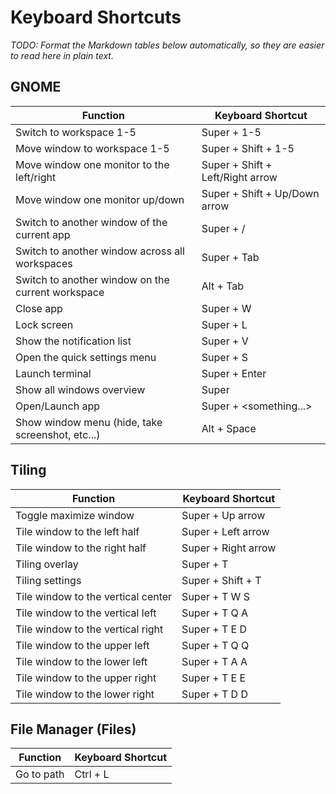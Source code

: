 # Keyboard Shortcuts

_TODO: Format the Markdown tables below automatically, so they are easier to read here in plain text._

## GNOME

| Function | Keyboard Shortcut |
|----------|-------------------|
| Switch to workspace 1-5 | Super + 1-5 |
| Move window to workspace 1-5 | Super + Shift + 1-5 |
| Move window one monitor to the left/right | Super + Shift + Left/Right arrow |
| Move window one monitor up/down | Super + Shift + Up/Down arrow |
| Switch to another window of the current app | Super + / |
| Switch to another window across all workspaces | Super + Tab |
| Switch to another window on the current workspace | Alt + Tab |
| Close app | Super + W |
| Lock screen | Super + L |
| Show the notification list | Super + V |
| Open the quick settings menu | Super + S |
| Launch terminal | Super + Enter |
| Show all windows overview | Super |
| Open/Launch app | Super + <something...> |
| Show window menu (hide, take screenshot, etc...) | Alt + Space |

## Tiling

| Function                            | Keyboard Shortcut   |
|-------------------------------------|---------------------|
| Toggle maximize window              | Super + Up arrow    |
| Tile window to the left half        | Super + Left arrow  |
| Tile window to the right half       | Super + Right arrow |
| Tiling overlay                      | Super + T           |
| Tiling settings | Super + Shift + T |
| Tile window to the vertical center | Super + T W S |
| Tile window to the vertical left | Super + T Q A |
| Tile window to the vertical right | Super + T E D |
| Tile window to the upper left | Super + T Q Q |
| Tile window to the lower left | Super + T A A |
| Tile window to the upper right | Super + T E E |
| Tile window to the lower right | Super + T D D |

## File Manager (Files)

| Function   | Keyboard Shortcut |
|------------|-------------------|
| Go to path | Ctrl + L          |
